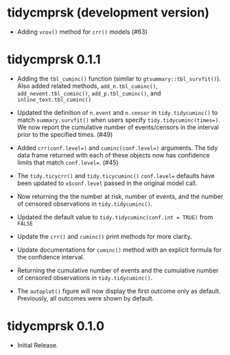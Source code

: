 # tidycmprsk (development version)

* Adding `vcov()` method for `crr()` models (#63)

# tidycmprsk 0.1.1

* Adding the `tbl_cuminc()` function (similar to `gtsummary::tbl_survfit()`). Also added related methods, `add_n.tbl_cuminc()`, `add_nevent.tbl_cuminc()`, `add_p.tbl_cuminc()`, and `inline_text.tbl_cuminc()`

* Updated the definition of `n.event` and `n.censor` in `tidy.tidycuminc()` to match `summary.survfit()` when users specify `tidy.tidycuminc(times=)`. We now report the cumulative number of events/censors in the interval prior to the specified times. (#49)

* Added `crr(conf.level=)` and `cuminc(conf.level=)` arguments. The tidy data frame returned with each of these objects now has confidence limits that match `conf.level=`. (#45)

* The `tidy.ticycrr()` and `tidy.ticycuminc()` `conf.level=` defaults have been updated to `x$conf.level` passed in the original model call.

* Now returning the the number at risk, number of events, and the number of censored observations in `tidy.tidycuminc()`.

* Updated the default value to `tidy.tidycuminc(conf.int = TRUE)` from `FALSE`

* Update the `crr()` and `cuminc()` print methods for more clarity.

* Update documentations for `cuminc()` method with an explicit formula for the confidence interval.

* Returning the cumulative number of events and the cumulative number of censored observations in `tidy.tidycuminc()`.

* The `autoplot()` figure will now display the first outcome only as default. Previously, all outcomes were shown by default. 

# tidycmprsk 0.1.0

* Initial Release.
